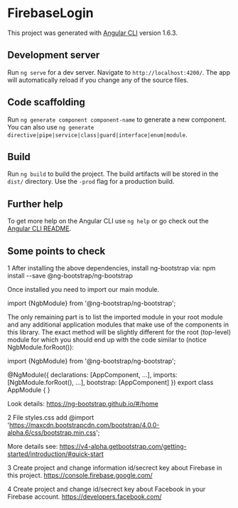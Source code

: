 # FirebaseLogin

This project was generated with [Angular CLI](https://github.com/angular/angular-cli) version 1.6.3.

## Development server

Run `ng serve` for a dev server. Navigate to `http://localhost:4200/`. The app will automatically reload if you change any of the source files.

## Code scaffolding

Run `ng generate component component-name` to generate a new component. You can also use `ng generate directive|pipe|service|class|guard|interface|enum|module`.

## Build

Run `ng build` to build the project. The build artifacts will be stored in the `dist/` directory. Use the `-prod` flag for a production build.

## Further help

To get more help on the Angular CLI use `ng help` or go check out the [Angular CLI README](https://github.com/angular/angular-cli/blob/master/README.md).

## Some points to check

1 After installing the above dependencies, install ng-bootstrap via:
npm install --save @ng-bootstrap/ng-bootstrap

Once installed you need to import our main module.

import {NgbModule} from '@ng-bootstrap/ng-bootstrap';

The only remaining part is to list the imported module in your root module and any additional application modules that make use of the components in this library. The exact method will be slightly different for the root (top-level) module for which you should end up with the code similar to (notice NgbModule.forRoot()):

import {NgbModule} from '@ng-bootstrap/ng-bootstrap';

@NgModule({
  declarations: [AppComponent, ...],
  imports: [NgbModule.forRoot(), ...],
  bootstrap: [AppComponent]
})
export class AppModule {
}

Look details:
https://ng-bootstrap.github.io/#/home


2 File styles.css add
@import 'https://maxcdn.bootstrapcdn.com/bootstrap/4.0.0-alpha.6/css/bootstrap.min.css';

More details see:
https://v4-alpha.getbootstrap.com/getting-started/introduction/#quick-start


3 Create project and change information id/secrect key about Firebase in this project.
https://console.firebase.google.com/

4 Create project and change id/secrect key about Facebook in your Firebase account.
https://developers.facebook.com/
